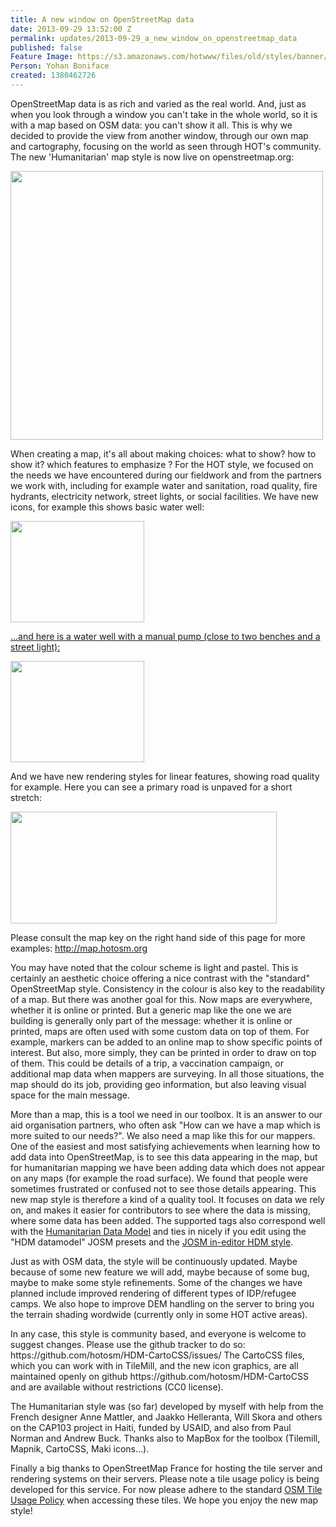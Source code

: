```yaml
---
title: A new window on OpenStreetMap data
date: 2013-09-29 13:52:00 Z
permalink: updates/2013-09-29_a_new_window_on_openstreetmap_data
published: false
Feature Image: https://s3.amazonaws.com/hotwww/files/old/styles/banner/public/humanitarian-style.png
Person: Yohan Boniface
created: 1380462726
---
```


<p>OpenStreetMap data is as rich and varied as the real world. And, just as when you look through a window you can't take in the whole world, so it is with a map based on OSM data: you can't show it all. This is why we decided to provide the view from another window, through our own map and cartography, focusing on the world as seen through HOT's community. The new 'Humanitarian' map style is now live on openstreetmap.org:</p><p><a href="http://www.openstreetmap.org/#map=12/19.6932/-72.0837&amp;layers=H"><img src="https://s3.amazonaws.com/hotwww/files/old/humanitarian-style_0.png" alt="" height="430" width="500"></a></p><p>When creating a map, it's all about making choices: what to show? how to show it? which features to emphasize ? For the HOT style, we focused on the needs we have encountered during our fieldwork and from the partners we work with, including for example water and sanitation, road quality, fire hydrants, electricity network, street lights, or social facilities. We have new icons, for example this shows basic water well:</p><p><a href="http://www.openstreetmap.org/#map=20/19.67912/-72.12685&amp;layers=H"><img title="Basic well" src="https://s3.amazonaws.com/hotwww/files/old/humanitarian-style-basic-well_0.png" alt="" height="162" width="214"> </a></p><p><a href="http://www.openstreetmap.org/#map=20/19.67912/-72.12685&amp;layers=H">...and here is a water well with a manual pump (close to two benches and a street light): </a></p><p><a href="http://www.openstreetmap.org/#map=20/19.69560/-72.15584&amp;layers=H"><img title="Water pump" src="https://s3.amazonaws.com/hotwww/files/old/humanitarian-style-water-pump_0.png" alt="" height="162" width="214"></a></p><p>And we have new rendering styles for linear features, showing road quality for example. Here you can see a primary road is unpaved for a short stretch:</p><p><a href="http://www.openstreetmap.org/#map=15/19.4243/-72.6247&amp;layers=H"><img title="Unpaved section" src="https://s3.amazonaws.com/hotwww/files/old/humanitarian-style-unpaved-section_0.png" alt="" height="179" width="426"></a></p><p>Please consult the map key on the right hand side of this page for more examples: <a href="http://map.hotosm.org">http://map.hotosm.org</a></p><p>You may have noted that the colour scheme is light and pastel. This is certainly an aesthetic choice offering a nice contrast with the "standard" OpenStreetMap style. Consistency in the colour is also key to the readability of a map. But there was another goal for this. Now maps are everywhere, whether it is online or printed. But a generic map like the one we are building is generally only part of the message: whether it is online or printed, maps are often used with some custom data on top of them. For example, markers can be added to an online map to show specific points of interest. But also, more simply, they can be printed in order to draw on top of them. This could be details of a trip, a vaccination campaign, or additional map data when mappers are surveying. In all those situations, the map should do its job, providing geo information, but also leaving visual space for the main message.</p><p>More than a map, this is a tool we need in our toolbox. It is an answer to our aid organisation partners, who often ask "How can we have a map which is more suited to our needs?". We also need a map like this for our mappers. One of the easiest and most satisfying achievements when learning how to add data into OpenStreetMap, is to see this data appearing in the map, but for humanitarian mapping we have been adding data which does not appear on any maps (for example the road surface). We found that people were sometimes frustrated or confused not to see those details appearing. This new map style is therefore a kind of a quality tool. It focuses on data we rely on, and makes it easier for contributors to see where the data is missing, where some data has been added. The supported tags also correspond well with the <a href="http://hot.openstreetmap.org/updates/2013-06-07_humanitarian_data_model_redux">Humanitarian Data Model</a> and ties in nicely if you edit using the "HDM datamodel" JOSM presets and the <a href="http://hot.openstreetmap.org/updates/hdmjosm">JOSM in-editor HDM style</a>.</p><p>Just as with OSM data, the style will be continuously updated. Maybe because of some new feature we will add, maybe because of some bug, maybe to make some style refinements. Some of the changes we have planned include improved rendering of different types of IDP/refugee camps. We also hope to improve DEM handling on the server to bring you the terrain shading wordwide (currently only in some HOT active areas).</p><p>In any case, this style is community based, and everyone is welcome to suggest changes. Please use the github tracker to do so: https://github.com/hotosm/HDM-CartoCSS/issues/ The CartoCSS files, which you can work with in TileMill, and the new icon graphics, are all maintained openly on github https://github.com/hotosm/HDM-CartoCSS and are available without restrictions (CC0 license).</p><p>The Humanitarian style was (so far) developed by myself with help from the French designer Anne Mattler, and Jaakko Helleranta, Will Skora and others on the CAP103 project in Haiti, funded by USAID, and also from Paul Norman and Andrew Buck. Thanks also to MapBox for the toolbox (Tilemill, Mapnik, CartoCSS, Maki icons...).</p><p>Finally a big thanks to OpenStreetMap France for hosting the tile server and rendering systems on their servers. Please note a tile usage policy is being developed for this service. For now please adhere to the standard <a href="http://wiki.openstreetmap.org/wiki/Tile_usage_policy">OSM Tile Usage Policy</a> when accessing these tiles. We hope you enjoy the new map style!</p>
